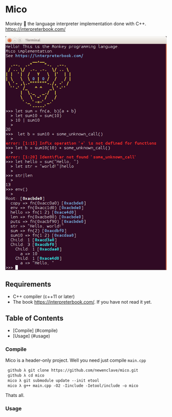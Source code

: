 # Mico

Monkey :monkey: the language interpreter implementation done with C++. https://interpreterbook.com/

![Mico REPL Terminal](repl.png)

## Requirements

* C++ compiler (c++11 or later)
* The book https://interpreterbook.com/. If you have not read it yet.

## Table of Contents

* [Compile] (#compile)
* [Usage] (#usage)


### Compile

Mico is a header-only project. Well you need just compile `main.cpp`

```
 github λ git clone https://github.com/newenclave/mico.git
 github λ cd mico
 mico λ git submodule update --init etool
 mico λ g++ main.cpp -O2 -Iinclude -Ietool/include -o mico

```
Thats all.

### Usage

